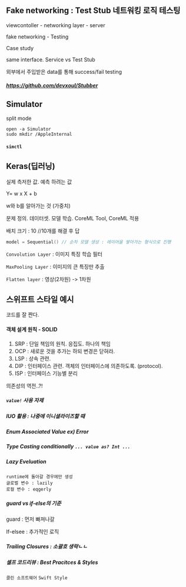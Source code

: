 ## Fake networking : Test Stub 네트워킹 로직 테스팅

viewcontoller - networking layer - server

fake networking - Testing 

Case study

same interface. Service vs Test Stub

외부에서 주입받은 data를 통해 success/fail testing

##### https://github.com/devxoul/Stubber



## Simulator

split mode

```
open -a Simulator
sudo mkdir /AppleInternal
```

#### `simctl`



## Keras(딥러닝)

실제 측저한 값. 예측 하려는 값

Y= w x X + b

w와 b를 알아가는 것 (가중치)

문제 정의. 데이터셋. 모델 학습. CoreML Tool, CoreML 적용

배치 크기 : 10 //10개를 해결 후 답 

```swift
model = Sequential() // 순차 모델 생성 : 레이어을 쌓아가는 형식으로 진행
```

`Convolution Layer` : 이미지 특징 학습 필터

`MaxPooling Layer` : 이미지의 큰 특징만 추출

`Flatten layer` : 영상(2차원) -> 1차원



## 스위프트 스타일 예시

코드를 잘 짠다.

#### 객체 설계 원칙 - SOLID

1. SRP : 단일 책임의 원칙. 응집도. 하나의 책임
2. OCP : 새로운 것을 추가는 하되 변경은 닫혀라.
3. LSP : 상속 관련. 
4. DIP : 인터페이스 관련. 객체의 인터페이스에 의존하도록. (protocol).
5. ISP : 인터페이스 기능별 분리

의존성의 역전..?!

##### `value!` 사용 자제

##### IUO 활용 : 나중에 이니셜라이즈할 때

##### Enum Associated Value 		ex) Error

##### Type Casting conditionally		 `... value as? Int ...`

##### Lazy Eveluation

```
runtime에 돌아갈 경우에만 생성
글로벌 변수 : lazily
로컬 변수 : eqgerly
```

##### guard vs if-else의 기준

guard : 먼저 빠져나갈

If-elsee : 추가적인 로직

##### Trailing Closures : 소괄호 생략ㄴㄴ

##### 셀프 코드리뷰 : Best Pracitces & Styles

`클린 소프트웨어` `Swift Style`



